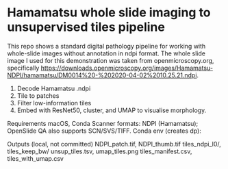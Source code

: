 # Hamamatsu whole slide imaging to unsupervised tiles pipeline

This repo shows a standard digital pathology pipeline for working with whole-slide images without annotation in ndpi format. The whole slide image I used for this demonstration was taken from openmicroscopy.org, specifically https://downloads.openmicroscopy.org/images/Hamamatsu-NDPI/hamamatsu/DM0014%20-%202020-04-02%2010.25.21.ndpi.

1. Decode Hamamatsu .ndpi
2. Tile to patches
3. Filter low-information tiles
4. Embed with ResNet50, cluster, and UMAP to visualise morphology.

Requirements
macOS, Conda
Scanner formats: NDPI (Hamamatsu); OpenSlide QA also supports SCN/SVS/TIFF.
Conda env (creates dp):

Outputs (local, not committed)
NDPI_patch.tif, NDPI_thumb.tif
tiles_ndpi_l0/, tiles_keep_bw/
unsup_tiles.tsv, umap_tiles.png
tiles_manifest.csv, tiles_with_umap.csv
